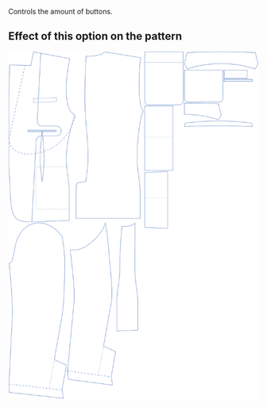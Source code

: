 Controls the amount of buttons.

## Effect of this option on the pattern

![This image shows the effect of this option by superimposing several variants that have a different value for this option](jaeger_buttons_sample.svg "Effect of this option on the pattern")
